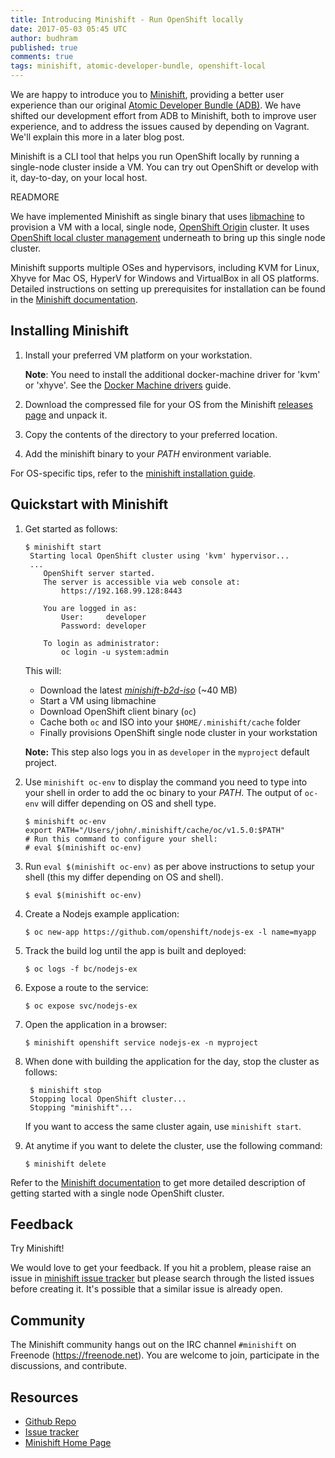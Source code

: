 ```yaml
---
title: Introducing Minishift - Run OpenShift locally
date: 2017-05-03 05:45 UTC
author: budhram
published: true
comments: true
tags: minishift, atomic-developer-bundle, openshift-local
---
```


We are happy to introduce you to [Minishift](https://github.com/minishift/minishift), providing a better user experience than our original [Atomic Developer Bundle (ADB)](https://github.com/projectatomic/adb-atomic-developer-bundle). We have shifted our development effort from ADB to Minishift, both to improve user experience, and to address the issues caused by depending on Vagrant. We'll explain this more in a later blog post.

Minishift is a CLI tool that helps you run OpenShift locally by running a single-node cluster inside a VM. You can try out OpenShift or develop with it, day-to-day, on your local host.

READMORE

We have implemented Minishift as single binary that uses [libmachine](https://github.com/docker/machine/tree/master/libmachine) to provision a VM with a local, single node, [OpenShift Origin](https://github.com/openshift/origin) cluster. It uses [OpenShift local cluster management](https://github.com/openshift/origin/blob/master/docs/cluster_up_down.md) underneath to bring up this single node cluster.

Minishift supports multiple OSes and hypervisors, including KVM for Linux, Xhyve for Mac OS, HyperV for Windows and VirtualBox in all OS platforms. Detailed instructions on setting up prerequisites for installation can be found in the [Minishift documentation](https://github.com/Minishift/minishift#prerequisites).

## Installing Minishift

1. Install your preferred VM platform on your workstation.

    **Note**: You need to install the additional docker-machine driver for 'kvm' or 'xhyve'. See the [Docker Machine drivers](https://docs.openshift.org/latest/minishift/getting-started/docker-machine-drivers.html) guide.

1. Download the compressed file for your OS from the Minishift [releases page](https://github.com/minishift/minishift/releases/tag/v1.0.0) and unpack it.
1. Copy the contents of the directory to your preferred location.
1. Add the minishift binary to your _PATH_ environment variable.

For OS-specific tips, refer to the [minishift installation guide](https://docs.openshift.org/latest/minishift/getting-started/installing.html).

## Quickstart with Minishift

1. Get started as follows:

    ```
    $ minishift start
     Starting local OpenShift cluster using 'kvm' hypervisor...
     ...
        OpenShift server started.
        The server is accessible via web console at:
            https://192.168.99.128:8443

        You are logged in as:
            User:     developer
            Password: developer

        To login as administrator:
            oc login -u system:admin
    ```

    This will:
    - Download the latest [_minishift-b2d-iso_](https://github.com/Minishift/minishift-b2d-iso) (~40 MB)
    - Start a VM using libmachine
    - Download OpenShift client binary (`oc`)
    - Cache both `oc` and ISO into your `$HOME/.minishift/cache` folder
    - Finally provisions OpenShift single node cluster in your workstation

    **Note:** This step also logs you in as `developer` in the `myproject` default project.

1. Use `minishift oc-env` to display the command you need to type into your shell in order to add the oc binary to your _PATH_.
   The output of `oc-env` will differ depending on OS and shell type.

    ```
    $ minishift oc-env
    export PATH="/Users/john/.minishift/cache/oc/v1.5.0:$PATH"
    # Run this command to configure your shell:
    # eval $(minishift oc-env)
    ```

1. Run `eval $(minishift oc-env)` as per above instructions to setup your shell (this my differ depending on OS and shell).

    ```
    $ eval $(minishift oc-env)
    ```

1. Create a Nodejs example application:

    ```
    $ oc new-app https://github.com/openshift/nodejs-ex -l name=myapp
    ```

1. Track the build log until the app is built and deployed:

    ```
    $ oc logs -f bc/nodejs-ex
    ```

1. Expose a route to the service:

    ```
    $ oc expose svc/nodejs-ex
    ```

1. Open the application in a browser:

    ```
    $ minishift openshift service nodejs-ex -n myproject
    ```

1. When done with building the application for the day, stop the cluster as follows:

    ```
     $ minishift stop
     Stopping local OpenShift cluster...
     Stopping "minishift"...
    ```

    If you want to access the same cluster again, use `minishift start`.

1. At anytime if you want to delete the cluster, use the following command:

    ```
    $ minishift delete
    ```

Refer to the [Minishift documentation](https://docs.openshift.org/latest/minishift/index.html) to get more detailed description of getting started with a single node OpenShift cluster.

## Feedback

Try Minishift!

We would love to get your feedback. If you hit a problem, please raise an issue in [minishift issue tracker](https://github.com/minishift/minishift/issues) but please search through the listed issues before creating it. It's possible that a similar issue is already open.

## Community

The Minishift community hangs out on the IRC channel `#minishift` on Freenode (https://freenode.net). You are welcome to join, participate in the discussions, and contribute.

## Resources

* [Github Repo](https://github.com/minishift/minishift)
* [Issue tracker](https://github.com/minishift/minishift/issues)
* [Minishift Home Page](https://docs.openshift.org/latest/minishift/index.html)
